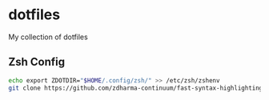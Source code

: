 # dotfiles
My collection of dotfiles

## Zsh Config

```bash
echo export ZDOTDIR="$HOME/.config/zsh/" >> /etc/zsh/zshenv
git clone https://github.com/zdharma-continuum/fast-syntax-highlighting $ZDOTDIR/fsh
```
